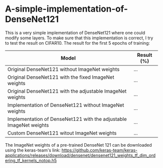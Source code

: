 # A-simple-implementation-of-DenseNet121

This is a very simple implementation of DenseNet121 where one could modify some layers. To make sure that this implementation is correct, I try to test the result on CIFAR10.
The result for the first 5 epochs of training:

| Model  | Result (%) |
| ------------- | ------------- |
| Original DenseNet121 without ImageNet weights  | ...  |
| Original DenseNet121 with the fixed ImageNet weights  | ...  |
| Original DenseNet121 with the adjustable ImageNet weights  | ...  |
| Implementation of DenseNet121 without ImageNet weights  | ...  |
| Implementation of DenseNet121 with the adjustable ImageNet weights  | ...  |
| Custom DenseNet121 witout ImageNet weights  | ...  |



The ImageNet weights of a pre-trained DenseNet 121 can be downloaded using the keras-team's link:
https://github.com/keras-team/keras-applications/releases/download/densenet/densenet121_weights_tf_dim_ordering_tf_kernels_notop.h5
